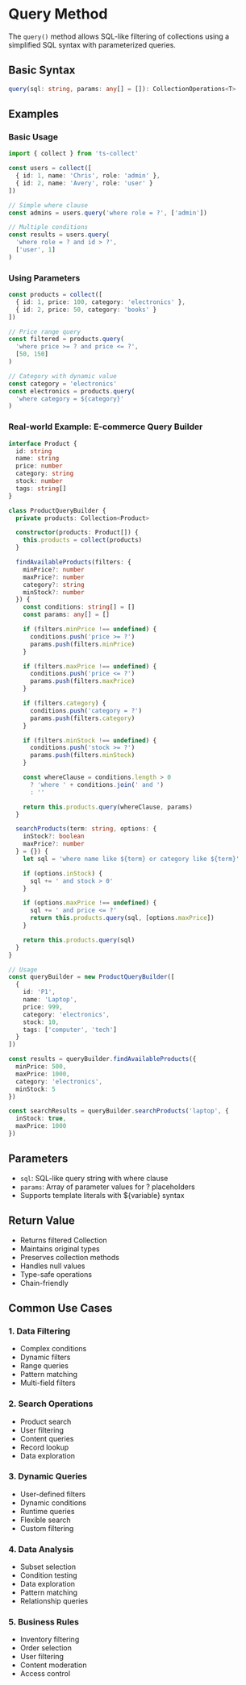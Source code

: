 # Query Method

The `query()` method allows SQL-like filtering of collections using a simplified SQL syntax with parameterized queries.

## Basic Syntax

```typescript
query(sql: string, params: any[] = []): CollectionOperations<T>
```

## Examples

### Basic Usage

```typescript
import { collect } from 'ts-collect'

const users = collect([
  { id: 1, name: 'Chris', role: 'admin' },
  { id: 2, name: 'Avery', role: 'user' }
])

// Simple where clause
const admins = users.query('where role = ?', ['admin'])

// Multiple conditions
const results = users.query(
  'where role = ? and id > ?',
  ['user', 1]
)
```

### Using Parameters

```typescript
const products = collect([
  { id: 1, price: 100, category: 'electronics' },
  { id: 2, price: 50, category: 'books' }
])

// Price range query
const filtered = products.query(
  'where price >= ? and price <= ?',
  [50, 150]
)

// Category with dynamic value
const category = 'electronics'
const electronics = products.query(
  'where category = ${category}'
)
```

### Real-world Example: E-commerce Query Builder

```typescript
interface Product {
  id: string
  name: string
  price: number
  category: string
  stock: number
  tags: string[]
}

class ProductQueryBuilder {
  private products: Collection<Product>

  constructor(products: Product[]) {
    this.products = collect(products)
  }

  findAvailableProducts(filters: {
    minPrice?: number
    maxPrice?: number
    category?: string
    minStock?: number
  }) {
    const conditions: string[] = []
    const params: any[] = []

    if (filters.minPrice !== undefined) {
      conditions.push('price >= ?')
      params.push(filters.minPrice)
    }

    if (filters.maxPrice !== undefined) {
      conditions.push('price <= ?')
      params.push(filters.maxPrice)
    }

    if (filters.category) {
      conditions.push('category = ?')
      params.push(filters.category)
    }

    if (filters.minStock !== undefined) {
      conditions.push('stock >= ?')
      params.push(filters.minStock)
    }

    const whereClause = conditions.length > 0
      ? 'where ' + conditions.join(' and ')
      : ''

    return this.products.query(whereClause, params)
  }

  searchProducts(term: string, options: {
    inStock?: boolean
    maxPrice?: number
  } = {}) {
    let sql = 'where name like ${term} or category like ${term}'

    if (options.inStock) {
      sql += ' and stock > 0'
    }

    if (options.maxPrice !== undefined) {
      sql += ' and price <= ?'
      return this.products.query(sql, [options.maxPrice])
    }

    return this.products.query(sql)
  }
}

// Usage
const queryBuilder = new ProductQueryBuilder([
  {
    id: 'P1',
    name: 'Laptop',
    price: 999,
    category: 'electronics',
    stock: 10,
    tags: ['computer', 'tech']
  }
])

const results = queryBuilder.findAvailableProducts({
  minPrice: 500,
  maxPrice: 1000,
  category: 'electronics',
  minStock: 5
})

const searchResults = queryBuilder.searchProducts('laptop', {
  inStock: true,
  maxPrice: 1000
})
```

## Parameters

- `sql`: SQL-like query string with where clause
- `params`: Array of parameter values for ? placeholders
- Supports template literals with ${variable} syntax

## Return Value

- Returns filtered Collection
- Maintains original types
- Preserves collection methods
- Handles null values
- Type-safe operations
- Chain-friendly

## Common Use Cases

### 1. Data Filtering

- Complex conditions
- Dynamic filters
- Range queries
- Pattern matching
- Multi-field filters

### 2. Search Operations

- Product search
- User filtering
- Content queries
- Record lookup
- Data exploration

### 3. Dynamic Queries

- User-defined filters
- Dynamic conditions
- Runtime queries
- Flexible search
- Custom filtering

### 4. Data Analysis

- Subset selection
- Condition testing
- Data exploration
- Pattern matching
- Relationship queries

### 5. Business Rules

- Inventory filtering
- Order selection
- User filtering
- Content moderation
- Access control
